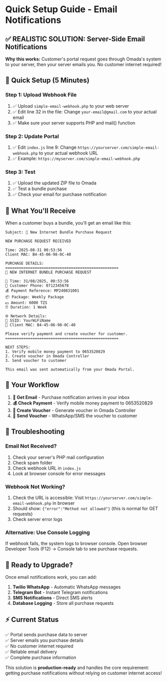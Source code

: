 # Quick Setup Guide - Email Notifications

## ✅ REALISTIC SOLUTION: Server-Side Email Notifications

**Why this works:** Customer's portal request goes through Omada's system to your server, then your server emails you. No customer internet required!

## 🚀 Quick Setup (5 Minutes)

### Step 1: Upload Webhook File
1. ✅ Upload `simple-email-webhook.php` to your web server
2. ✅ Edit line 32 in the file: Change `your-email@gmail.com` to your actual email
3. ✅ Make sure your server supports PHP and mail() function

### Step 2: Update Portal
1. ✅ Edit `index.js` line 9: Change `https://yourserver.com/simple-email-webhook.php` to your actual webhook URL
2. ✅ Example: `https://myserver.com/simple-email-webhook.php`

### Step 3: Test
1. ✅ Upload the updated ZIP file to Omada
2. ✅ Test a bundle purchase
3. ✅ Check your email for purchase notification

## 📧 What You'll Receive

When a customer buys a bundle, you'll get an email like this:

```
Subject: 🔔 New Internet Bundle Purchase Request

NEW PURCHASE REQUEST RECEIVED

Time: 2025-08-31 00:53:56
Client MAC: B4-45-06-98-0C-40

PURCHASE DETAILS:
==================================================
🔔 NEW INTERNET BUNDLE PURCHASE REQUEST

📅 Time: 31/08/2025, 00:53:56
📱 Customer Phone: 0712345678
💰 Payment Reference: MP240831001
📦 Package: Weekly Package  
💵 Amount: 6000 TZS
⏰ Duration: 1 Week

🌐 Network Details:
📡 SSID: YourWiFiName
🔗 Client MAC: B4-45-06-98-0C-40

Please verify payment and create voucher for customer.
==================================================

NEXT STEPS:
1. Verify mobile money payment to 0653520829
2. Create voucher in Omada Controller
3. Send voucher to customer

This email was sent automatically from your Omada Portal.
```

## 🔧 Your Workflow

1. **📧 Get Email** - Purchase notification arrives in your inbox
2. **💰 Check Payment** - Verify mobile money payment to 0653520829  
3. **🎫 Create Voucher** - Generate voucher in Omada Controller
4. **📱 Send Voucher** - WhatsApp/SMS the voucher to customer

## 🚨 Troubleshooting

### Email Not Received?
1. Check your server's PHP mail configuration
2. Check spam folder
3. Check webhook URL in `index.js`
4. Look at browser console for error messages

### Webhook Not Working?
1. Check the URL is accessible: Visit `https://yourserver.com/simple-email-webhook.php` in browser
2. Should show: `{"error":"Method not allowed"}` (this is normal for GET requests)
3. Check server error logs

### Alternative: Use Console Logging
If webhook fails, the system logs to browser console. Open browser Developer Tools (F12) → Console tab to see purchase requests.

## 🎯 Ready to Upgrade?

Once email notifications work, you can add:

1. **Twilio WhatsApp** - Automatic WhatsApp messages
2. **Telegram Bot** - Instant Telegram notifications  
3. **SMS Notifications** - Direct SMS alerts
4. **Database Logging** - Store all purchase requests

## ⚡ Current Status

✅ Portal sends purchase data to server  
✅ Server emails you purchase details  
✅ No customer internet required  
✅ Reliable email delivery  
✅ Complete purchase information  

This solution is **production-ready** and handles the core requirement: getting purchase notifications without relying on customer internet access!
